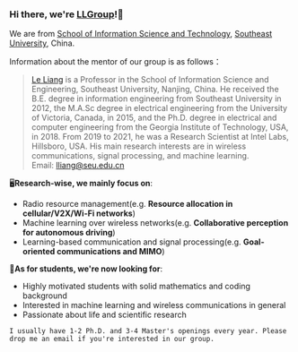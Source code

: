### Hi there, we're [LLGroup](https://liang-seu.net/)!:wave:
We are from [School of Information Science and Technology](https://radio.seu.edu.cn/main.htm), [Southeast University](https://www.seu.edu.cn/), China.

Information about the mentor of our group is as follows：

> [Le Liang](https://radio.seu.edu.cn/2021/0611/c19937a374738/page.htm) is a Professor in the School of Information Science and Engineering, Southeast University, Nanjing, China. He received the B.E. degree in information engineering from Southeast University in 2012, the M.A.Sc degree in electrical engineering from the University of Victoria, Canada, in 2015, and the Ph.D. degree in electrical and computer engineering from the Georgia Institute of Technology, USA, in 2018. From 2019 to 2021, he was a Research Scientist at Intel Labs, Hillsboro, USA. His main research interests are in wireless communications, signal processing, and machine learning.<br>Email: lliang@seu.edu.cn

🖥️**Research-wise, we mainly focus on**:

- Radio resource management(e.g. **Resource allocation in cellular/V2X/Wi-Fi networks**)
- Machine learning over wireless networks(e.g. **Collaborative perception for autonomous driving**)
- Learning-based communication and signal processing(e.g. **Goal-oriented communications and MIMO**)


📣**As for students, we're now looking for**:
- Highly motivated students with solid mathematics and coding background
- Interested in machine learning and wireless communications in general
- Passionate about life and scientific research

```
I usually have 1-2 Ph.D. and 3-4 Master's openings every year. Please drop me an email if you're interested in our group.
```

